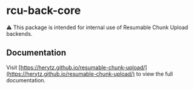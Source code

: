 # rcu-back-core

⚠️ This package is intended for internal use of Resumable Chunk Upload backends.

## Documentation

Visit [https://herytz.github.io/resumable-chunk-upload/](https://herytz.github.io/resumable-chunk-upload/) to view the full documentation.
